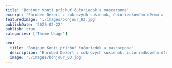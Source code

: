 ```yaml
---
title: 'Bonjour Konti príchuť čučoriedok a mascarpone'
excerpt: 'Enrobed Dezert z cukrových sušienok, čučoriedkového džemu a jemnej suflé príchute mascarpone.'
featuredImage: './images/bonjour_03.jpg'
publishDate: '2025-02-22'
publish: true
categories: ['Theme Usage']

seo:
  title: 'Bonjour Konti príchuť čučoriedok a mascarpone'
  description: 'Enrobed Dezert z cukrových sušienok, čučoriedkového džemu a jemnej suflé príchute mascarpone.'
  image: './images/bonjour_03.jpg'
---
```

